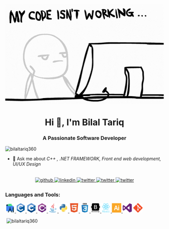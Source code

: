 <p align="center"><img src="https://github.com/bilaltariq360/bilaltariq360/blob/main/giphy.gif" /></p>
<h1 align="center">Hi 👋, I'm Bilal Tariq</h1>
<h3 align="center">A Passionate Software Developer</h3>

<p align="left"> <img src="https://komarev.com/ghpvc/?username=bilaltariq360&label=Profile%20views&color=0e75b6&style=flat" alt="bilaltariq360" /> </p>

- 💬 Ask me about *C++ , .NET FRAMEWORK, Front end web development, UI/UX Design*

<div align="center">
<a href="https://github.com/bilaltariq360" target="_blank">
<img src=https://img.shields.io/badge/github-%2324292e.svg?&style=for-the-badge&logo=github&logoColor=white alt=github style="margin-bottom: 5px; margin-top: 20px;" />
</a> 
<a href="https://www.linkedin.com/in/ibilaltariq/" target="_blank">
<img src=https://img.shields.io/badge/linkedin-%231E77B5.svg?&style=for-the-badge&logo=linkedin&logoColor=white alt=linkedin style="margin-bottom: 5px; margin-top: 20px;" />
</a>
<a href="https://twitter.com/ibilaltariq" target="_blank">
<img src=https://img.shields.io/badge/twitter-%2300acee.svg?&style=for-the-badge&logo=twitter&logoColor=white alt=twitter style="margin-bottom: 5px; margin-top: 20px;" />
</a>
</a>
<a href="https://facebook.com/hafizbilaltariq" target="_blank">
<img src=https://img.shields.io/badge/twitter-%2300acee.svg?&style=for-the-badge&logo=twitter&logoColor=white alt=twitter style="margin-bottom: 5px; margin-top: 20px;" />
</a>
</a>
<a href="https://instagram.com/ibilaltariq" target="_blank">
<img src=https://img.shields.io/badge/twitter-%2300acee.svg?&style=for-the-badge&logo=twitter&logoColor=white alt=twitter style="margin-bottom: 5px; margin-top: 20px;" />
</a>
</div> 

<h3 align="left">Languages and Tools:</h3>
<p align="left">
<a href="https://developer.android.com/" target="_blank" rel="noreferrer"> <img src="https://raw.githubusercontent.com/devicons/devicon/master/icons/androidstudio/androidstudio-original.svg" alt="androidstudio" width="30" height="30"/> </a>
<a href="https://www.cprogramming.com/" target="_blank" rel="noreferrer"> <img src="https://raw.githubusercontent.com/devicons/devicon/master/icons/c/c-original.svg" alt="c" width="30" height="30"/> </a>
<a href="https://www.w3schools.com/cpp/" target="_blank" rel="noreferrer"> <img src="https://raw.githubusercontent.com/devicons/devicon/master/icons/cplusplus/cplusplus-original.svg" alt="cplusplus" width="30" height="30"/> </a>
<a href="https://www.w3schools.com/cs/" target="_blank" rel="noreferrer"> <img src="https://raw.githubusercontent.com/devicons/devicon/master/icons/csharp/csharp-original.svg" alt="csharp" width="30" height="30"/> </a>
<a href="https://www.java.com" target="_blank" rel="noreferrer"> <img src="https://raw.githubusercontent.com/devicons/devicon/master/icons/java/java-original.svg" alt="java" width="30" height="30"/> </a>
<a href="https://www.python.org" target="_blank" rel="noreferrer"> <img src="https://raw.githubusercontent.com/devicons/devicon/master/icons/python/python-original.svg" alt="python" width="30" height="30"/> </a>
<a href="https://www.w3schools.com/html/" target="_blank" rel="noreferrer"> <img src="https://raw.githubusercontent.com/devicons/devicon/master/icons/html5/html5-original.svg" alt="HTML" width="30" height="30"/> </a>
<a href="https://www.w3schools.com/css/" target="_blank" rel="noreferrer"> <img src="https://raw.githubusercontent.com/devicons/devicon/master/icons/css3/css3-original-wordmark.svg" alt="css3" width="30" height="30"/> </a>
<a href="https://getbootstrap.com" target="_blank" rel="noreferrer"> <img src="https://raw.githubusercontent.com/devicons/devicon/master/icons/bootstrap/bootstrap-plain-wordmark.svg" alt="bootstrap" width="30" height="30"/> </a>
<a href="https://reactjs.org/" target="_blank" rel="noreferrer"> <img src="https://raw.githubusercontent.com/devicons/devicon/master/icons/react/react-original-wordmark.svg" alt="react" width="30" height="30"/> </a>
<a href="https://www.adobe.com/" target="_blank" rel="noreferrer"> <img src="https://raw.githubusercontent.com/devicons/devicon/master/icons/illustrator/illustrator-plain.svg" alt="adobe" width="30" height="30"/> </a>
<a href="https://www.visualstudio.com/" target="_blank" rel="noreferrer"> <img src="https://raw.githubusercontent.com/devicons/devicon/master/icons/visualstudio/visualstudio-plain.svg" alt="visualstudio" width="30" height="30"/></a>
<a href="https://github.com/" target="_blank" rel="noreferrer"> <img src="https://raw.githubusercontent.com/devicons/devicon/master/icons/git/git-original.svg" alt="git" width="30" height="30"/> </a>
</p>

<p>&nbsp;<img align="center" src="https://github-readme-stats.vercel.app/api?username=bilaltariq360&show_icons=true&locale=en" alt="bilaltariq360" /></p>
